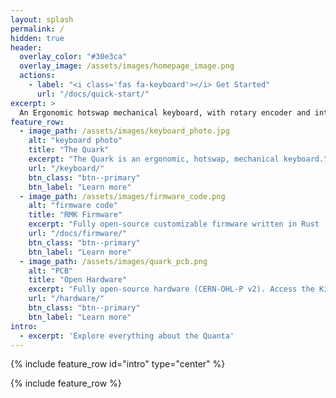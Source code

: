 ```yaml
---
layout: splash
permalink: /
hidden: true
header:
  overlay_color: "#30e3ca"
  overlay_image: /assets/images/homepage_image.png
  actions:
    - label: "<i class='fas fa-keyboard'></i> Get Started"
      url: "/docs/quick-start/"
excerpt: >
  An Ergonomic hotswap mechanical keyboard, with rotary encoder and integrated USB hub.<br /> {::nomarkdown}<a class="github-button" href="https://github.com/ObsiLab/Quark" data-size="large" aria-label="Quark on GitHub"> Github repository</a>{:/nomarkdown}
feature_row:
  - image_path: /assets/images/keyboard_photo.jpg
    alt: "keyboard photo"
    title: "The Quark"
    excerpt: "The Quark is an ergonomic, hotswap, mechanical keyboard."
    url: "/keyboard/"
    btn_class: "btn--primary"
    btn_label: "Learn more"
  - image_path: /assets/images/firmware_code.png
    alt: "firmware code"
    title: "RMK Firmware"
    excerpt: "Fully open-source customizable firmware written in Rust (MIT License)."
    url: "/docs/firmware/"
    btn_class: "btn--primary"
    btn_label: "Learn more"
  - image_path: /assets/images/quark_pcb.png
    alt: "PCB"
    title: "Open Hardware"
    excerpt: "Fully open-source hardware (CERN-OHL-P v2). Access the KiCad Project PCB files."
    url: "/hardware/"
    btn_class: "btn--primary"
    btn_label: "Learn more"
intro:
  - excerpt: 'Explore everything about the Quanta'
---
```


{% include feature_row id="intro" type="center" %}

{% include feature_row %}
